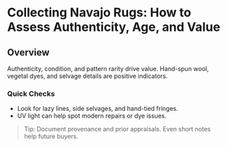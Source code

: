 # Collecting Navajo Rugs: How to Assess Authenticity, Age, and Value

## Overview

Authenticity, condition, and pattern rarity drive value. Hand-spun wool, vegetal dyes, and selvage details are positive indicators.

### Quick Checks

- Look for lazy lines, side selvages, and hand-tied fringes.
- UV light can help spot modern repairs or dye issues.

> Tip: Document provenance and prior appraisals. Even short notes help future buyers.
